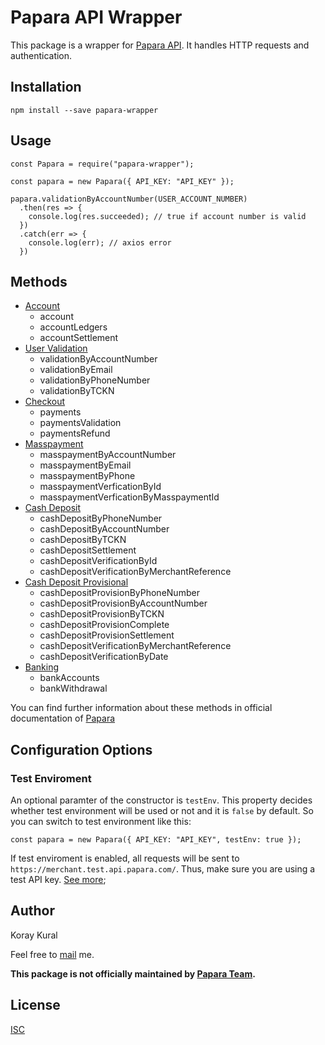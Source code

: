 # Papara API Wrapper

This package is a wrapper for [Papara API](https://merchant-api.papara.com/). It handles HTTP requests and authentication.

## Installation

`npm install --save papara-wrapper`

## Usage

```
const Papara = require("papara-wrapper");

const papara = new Papara({ API_KEY: "API_KEY" });

papara.validationByAccountNumber(USER_ACCOUNT_NUMBER)
  .then(res => {
    console.log(res.succeeded); // true if account number is valid
  })
  .catch(err => {
    console.log(err); // axios error
  })
```

## Methods

- [Account](https://merchant-api.papara.com/#Account)
  - account
  - accountLedgers
  - accountSettlement
- [User Validation](https://merchant-api.papara.com/#UserValidation)
  - validationByAccountNumber
  - validationByEmail
  - validationByPhoneNumber
  - validationByTCKN
- [Checkout](https://merchant-api.papara.com/#AcceptPayments)
  - payments
  - paymentsValidation
  - paymentsRefund
- [Masspayment](https://merchant-api.papara.com/#MassPayments)
  - masspaymentByAccountNumber
  - masspaymentByEmail
  - masspaymentByPhone
  - masspaymentVerficationById
  - masspaymentVerficationByMasspaymentId
- [Cash Deposit](https://merchant-api.papara.com/#PhysicalPoint)
  - cashDepositByPhoneNumber
  - cashDepositByAccountNumber
  - cashDepositByTCKN
  - cashDepositSettlement
  - cashDepositVerificationById
  - cashDepositVerificationByMerchantReference
- [Cash Deposit Provisional](https://merchant-api.papara.com/#PhysicalPointPostpaid)
  - cashDepositProvisionByPhoneNumber
  - cashDepositProvisionByAccountNumber
  - cashDepositProvisionByTCKN
  - cashDepositProvisionComplete
  - cashDepositProvisionSettlement
  - cashDepositVerificationByMerchantReference
  - cashDepositVerificationByDate
- [Banking](https://merchant-api.papara.com/#Banking)
  - bankAccounts
  - bankWithdrawal

You can find further information about these methods in official documentation of [Papara](https://merchant-api.papara.com/)

## Configuration Options

### Test Enviroment

An optional paramter of the constructor is `testEnv`. This property decides whether test environment will be used or not and it is `false` by default. So you can switch to test environment like this:

```
const papara = new Papara({ API_KEY: "API_KEY", testEnv: true });
```

If test enviroment is enabled, all requests will be sent to `https://merchant.test.api.papara.com/`. Thus, make sure you are using a test API key. [See more](https://merchant-api.papara.com/#LiveTestEnv);

## Author

Koray Kural

Feel free to [mail](mailto:koraykural99@gmail.com) me.

**This package is not officially maintained by [Papara Team](https://www.papara.com/).**

## License

[ISC](https://opensource.org/licenses/ISC)
